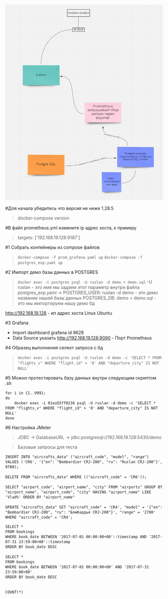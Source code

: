 ![img](images/scheme.png)

#Для начала убедитесь что версия не ниже 1.28.5

> docker-compose version

#В файл prometheus.yml измените ip адрес хоста, к примеру

> targets: ['192.168.19.128:9187']

#1 Собрать контейнеры из compose файлов

> `docker-compose -f prom_grafana.yaml up`
> `docker-compose -f postgres_exp.yaml up`

#2 Импорт демо базы данных в POSTGRES

> `docker exec -i postgres psql -U ruslan -d demo < demo.sql`
> -U ruslan - это имя мы задаем этот параметр внутри файла postgres_exp.yaml -> POSTGRES_USER: ruslan
> -d demo - это демо название нашей базы данных POSTGRES_DB: demo
> < demo.sql - это мы импортируем нашу демо бд

http://192.168.19.128 - ип адрес хоста Linux Ubuntu

#3 Grafana
- Import dashboard grafana id 9628
- Data Source указать http://192.168.19.128:9090 - Порт Prometheus


#4 Образец выполнения селект запроса с бд

> `docker exec -i postgres psql -U ruslan -d demo -c 'SELECT * FROM "flights_v" WHERE "flight_id" > '0' AND "departure_city" IS NOT NULL' `

#5 Можно протестировать базу данных внутри следующим скриптом .sh
```
for i in {1..999};
do
    docker exec -i 01ea55ff0236 psql -U ruslan -d demo -c 'SELECT * FROM "flights_v" WHERE "flight_id" > '0' AND "departure_city" IS NOT NULL'
done
```

#6 Настройка JMeter

> JDBC -> DatabaseURL -> jdbc:postgresql://192.168.19.128:5430/demo

> Базовые запросы для теста

```
INSERT INTO "aircrafts_data" ("aircraft_code", "model", "range") VALUES ('CR6',	'{"en": "Bombardier CRJ-200", "ru": "Ruslan CRJ-200"}', 9700);

DELETE FROM "aircrafts_data" WHERE (("aircraft_code" = 'CR6'));

SELECT "airport_code", "airport_name", "city" FROM "airports" GROUP BY "airport_name", "airport_code", "city" HAVING "airport_name" LIKE 'Vlad%' ORDER BY "airport_name"

UPDATE "aircrafts_data" SET "aircraft_code" = 'CR4', "model" = '{"en": "Bombardier CRJ-200", "ru": "Бомбардье CRJ-200"}', "range" = '2700' WHERE "aircraft_code" = 'CR4';
```

```
SELECT *
FROM bookings
WHERE book_date BETWEEN '2017-07-01 00:00:00+00'::timestamp AND '2017-07-31 23:59:00+00'::timestamp
ORDER BY book_date DESC

SELECT *
FROM bookings
WHERE book_date BETWEEN '2017-07-01 00:00:00+00' AND '2017-07-31 23:59:00+00'
ORDER BY book_date DESC


COUNT(*)
```

```

```
